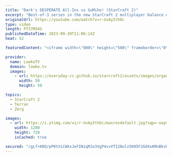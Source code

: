 ```yaml
---
title: "Dark's DESPERATE All-Ins vs GuMiho! (StarCraft 2)"
excerpt: "Best-of-3 series in the new StarCraft 2 multiplayer balance on the new maps. In this match from the Korean StarCraft League GuMiho is facing off against Dark. New SC2 Patch: https://youtu.be/aqg_0JVw8HU Support my work: https://patreon.com/lowkotv Lowko Merch: https://lowko.shop  My YouTube channels:"
originalUrl: https://youtube.com/watch?v=r-UvAyIthOc
type: video
length: PT37M34S
publishedDateTime: 2023-09-30T11:06:14Z
heat: 52

featuredContent: "<iframe width=\"800\" height=\"500\" frameborder=\"0\" src=\"https://www.youtube.com/embed/r-UvAyIthOc\" allow=\"accelerometer; autoplay; encrypted-media; gyroscope; picture-in-picture\" allowfullscreen></iframe>"

provider:
  name: LowkoTV
  domain: lowko.tv
  images:
    - url: https://everyday-cc.github.io/starcraft2/assets/images/organizations/lowko.tv-50x50.jpg
      width: 50
      height: 50

topics:
  - StarCraft 2
  - Terran
  - Zerg

images:
  - url: https://i.ytimg.com/vi/r-UvAyIthOc/maxresdefault.jpg?sqp=-oaymwEmCIAKENAF8quKqQMa8AEB-AH-CYAC0AWKAgwIABABGEcgVShyMA8=&rs=AOn4CLA_4sShXjErG0dFSEsrVnshD7Gk_w
    width: 1280
    height: 720
    isCached: true

secured: "/gLf+K0O/pP0tXiCWXxJeFINiqMJo3VgP4vvVTI2Nulz5K05F2GOXxKMnBkvhDg+VcwoAiLxFwYdWKXwe+swNtk7heoucsxmXx5IhkVLBZjeefLoNkcjkErSDSg2ZQxPd8E4YW3QA7h4ok3tUY8bb4pqts+Wfjd/lz+YtezHMxW01e3M0TxhVWODLz7ZG/sUiBc3CklXW1Le7m4bTAsezejPIjUkk6/8umAQhraqJ5anSFO0xtpAkEJ1k92iyGkAy5BtYpUZYRwbft957PJC2L+YX2CsW9DctkGQrtdU/X9FDhE6X5ZIv7rKBAZ60OpTuFuNECm4Q7ovM4SKuwhwI4JeKV5pw8OrGeyJXJ7WG8QUP8TaW/oiT4S2lwM2kpSm8K53tu2EzIQoQDev/gn7YsnQDBj0nQ/uCYqfzRr44FE=;WPLkPjlAXGDQk4gFWtRvJw=="
---
```


